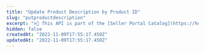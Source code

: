 ```yaml
---
title: "Update Product Description by Product ID"
slug: "putproductdescription"
excerpt: ">📘 This API is part of the [Seller Portal Catalog](https://help.vtex.com/en/tutorial/how-the-seller-portal-catalog-works--7pMB6YOt6YQDQQbzFB4Pxp). This functionality is in the Beta stage and can be discontinued at any moment at VTEX's discretion. VTEX will not be responsible for any instabilities caused by its use or discontinuity. If you have any questions, please contact [our Support Center](https://help.vtex.com/support). \r\n\r\n Updates the description of a product given a Product ID.\r\n\r\n## Request body example\r\n\r\n```json\r\n{\r\n    \"productId\": \"71\",\r\n    \"description\": \"White shirt.\"\r\n}\r\n```"
hidden: false
createdAt: "2022-11-09T17:55:17.450Z"
updatedAt: "2022-11-09T17:55:17.450Z"
---
```

